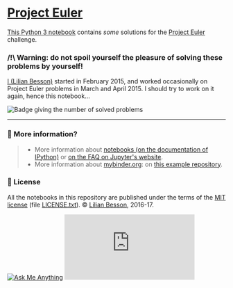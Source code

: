 # [Project Euler](https://ProjectEuler.net)
[This Python 3 notebook](Project%20Euler%20%28Python%203%29.ipynb) contains *some* solutions for the [Project Euler](https://ProjectEuler.net) challenge.

### /!\ **Warning:** do not spoil yourself the pleasure of solving these problems by yourself!

[I (Lilian Besson)](http://perso.crans.org/besson/) started in February 2015, and worked occasionally on Project Euler problems in March and April 2015.
I should try to work on it again, hence this notebook...

![Badge giving the number of solved problems](https://ProjectEuler.net/profile/Naereen.png "Badge giving the number of solved problems")

----

### :information_desk_person: More information?
> - More information about [notebooks (on the documentation of IPython)](http://nbviewer.jupiter.org/github/ipython/ipython/blob/3.x/examples/Notebook/Index.ipynb) or [on the FAQ on Jupyter's website](http://nbviewer.jupyter.org/faq).
> - More information about [mybinder.org](http://mybinder.org/): on [this example repository](https://github.com/binder-project/example-requirements).

### :scroll: License
All the notebooks in this repository are published under the terms of the [MIT license](http://lbesson.mit-license.org/) (file [LICENSE.txt](LICENSE.txt)).
© [Lilian Besson](https://github.com/Naereen), 2016-17.

[![Ask Me Anything](https://img.shields.io/badge/ask%20me-anything-1abc9c.svg)](https://github.com/Naereen/ama)
[![Analytics](https://ga-beacon.appspot.com/UA-38514290-17/github.com/Naereen/notebooks/README.md?pixel)](https://github.com/Naereen/notebooks/)
